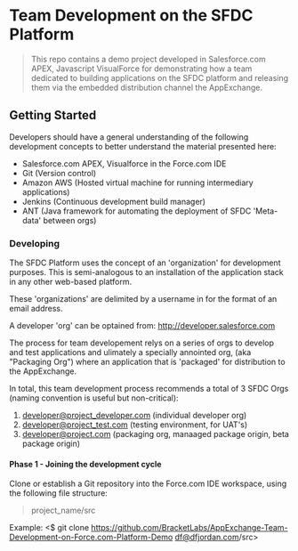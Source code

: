 # Team Development on the SFDC Platform #

>	This repo contains a demo project developed in Salesforce.com APEX, Javascript
>	VisualForce for demonstrating how a team dedicated to building applications
>	on the SFDC platform and releasing them via the embedded distribution channel
>	the AppExchange.

## Getting Started ##

Developers should have a general understanding of the following development concepts 
to better understand the material presented here:

+ Salesforce.com APEX, Visualforce in the Force.com IDE
+ Git (Version control)
+ Amazon AWS (Hosted virtual machine for running intermediary applications)
+ Jenkins (Continuous development build manager)
+ ANT (Java framework for automating the deployment of SFDC 'Meta-data' between orgs)

### Developing ###

The SFDC Platform uses the concept of an 'organization' for development purposes. This is 
semi-analogous to an installation of the application stack in any other web-based platform.

These 'organizations' are delimited by a username in for the format of an email address.

A developer 'org' can be optained from: http://developer.salesforce.com

The process for team developement relys on a series of orgs to develop and test applications
and ulimately a specially annointed org, (aka "Packaging Org") where an application that is 
'packaged' for distribution to the AppExchange.

In total, this team development process recommends a total of 3 SFDC Orgs (naming convention is
useful but non-critical):

1. developer@project_developer.com (individual developer org) 
2. developer@project_test.com (testing environment, for UAT's)
3. developer@project.com (packaging org, manaaged package origin, beta package origin)

#### Phase 1 - Joining the development cycle ####

Clone or establish a Git repository into the Force.com IDE workspace, using the following file
structure:

>project_name/src

Example:
<$ git clone https://github.com/BracketLabs/AppExchange-Team-Development-on-Force.com-Platform-Demo df@dfjordan.com/src> 


